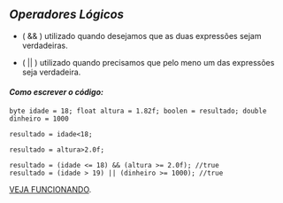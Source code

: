 ## _Operadores Lógicos_

- ( && ) utilizado quando desejamos que as duas expressões sejam verdadeiras.

- ( || ) utilizado quando precisamos que pelo meno um das expressões seja verdadeira.

#### _Como escrever o código:_

```
byte idade = 18; float altura = 1.82f; boolen = resultado; double dinheiro = 1000

resultado = idade<18;

resultado = altura>2.0f; 

resultado = (idade <= 18) && (altura >= 2.0f); //true
resultado = (idade > 19) || (dinheiro >= 1000); //true
```
[VEJA FUNCIONANDO](https://replit.com/@ArthurEstevan/Operadores-Logicos).

